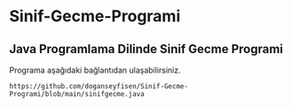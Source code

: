 # Sinif-Gecme-Programi

## Java Programlama Dilinde Sinif Gecme Programi

Programa aşağıdaki bağlantıdan ulaşabilirsiniz.

```
https://github.com/doganseyfisen/Sinif-Gecme-Programi/blob/main/sinifgecme.java
```
